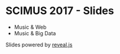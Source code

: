 SCIMUS 2017 - Slides
====================

* Music & Web
* Music & Big Data


Slides powered by [reveal.js](https://github.com/hakimel/reveal.js)

